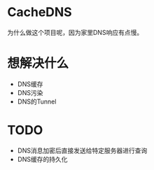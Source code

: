 # CacheDNS
为什么做这个项目呢，因为家里DNS响应有点慢。

# 想解决什么
- DNS缓存
- DNS污染
- DNS的Tunnel

# TODO
- DNS消息加密后直接发送给特定服务器进行查询
- DNS缓存的持久化
